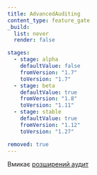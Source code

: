 ```yaml
---
title: AdvancedAuditing
content_type: feature_gate
_build:
  list: never
  render: false

stages:
  - stage: alpha 
    defaultValue: false
    fromVersion: "1.7"
    toVersion: "1.7"
  - stage: beta 
    defaultValue: true
    fromVersion: "1.8"
    toVersion: "1.11"    
  - stage: stable
    defaultValue: true
    fromVersion: "1.12"
    toVersion: "1.27"    

removed: true  
---
```

Вмикає [розширений аудит](/docs/tasks/debug/debug-cluster/audit/#advanced-audit)
